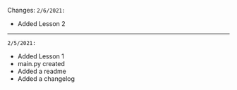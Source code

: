 Changes:
`2/6/2021:`

- Added Lesson 2
---
`2/5/2021:`

- Added Lesson 1
- main.py created
- Added a readme
- Added a changelog